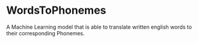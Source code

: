 # WordsToPhonemes
A Machine Learning model that is able to translate written english words to their corresponding Phonemes.
